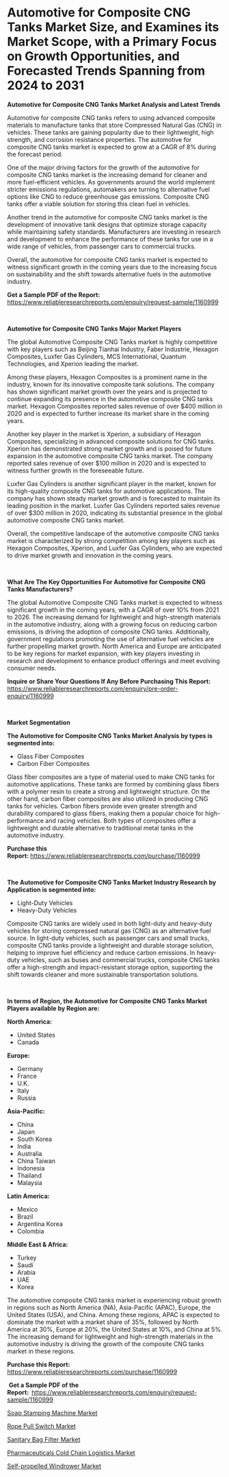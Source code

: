 <p><h1>Automotive for Composite CNG Tanks Market Size, and Examines its Market Scope, with a Primary Focus on Growth Opportunities, and Forecasted Trends Spanning from 2024 to 2031</h1></p><p><strong>Automotive for Composite CNG Tanks Market Analysis and Latest Trends</strong></p>
<p><p>Automotive for composite CNG tanks refers to using advanced composite materials to manufacture tanks that store Compressed Natural Gas (CNG) in vehicles. These tanks are gaining popularity due to their lightweight, high strength, and corrosion resistance properties. The automotive for composite CNG tanks market is expected to grow at a CAGR of 8% during the forecast period.</p><p>One of the major driving factors for the growth of the automotive for composite CNG tanks market is the increasing demand for cleaner and more fuel-efficient vehicles. As governments around the world implement stricter emissions regulations, automakers are turning to alternative fuel options like CNG to reduce greenhouse gas emissions. Composite CNG tanks offer a viable solution for storing this clean fuel in vehicles.</p><p>Another trend in the automotive for composite CNG tanks market is the development of innovative tank designs that optimize storage capacity while maintaining safety standards. Manufacturers are investing in research and development to enhance the performance of these tanks for use in a wide range of vehicles, from passenger cars to commercial trucks.</p><p>Overall, the automotive for composite CNG tanks market is expected to witness significant growth in the coming years due to the increasing focus on sustainability and the shift towards alternative fuels in the automotive industry.</p></p>
<p><strong>Get a Sample PDF of the Report:&nbsp;</strong> <a href="https://www.reliableresearchreports.com/enquiry/request-sample/1160999">https://www.reliableresearchreports.com/enquiry/request-sample/1160999</a></p>
<p>&nbsp;</p>
<p><strong>Automotive for Composite CNG Tanks Major Market Players</strong></p>
<p><p>The global Automotive Composite CNG Tanks market is highly competitive with key players such as Beijing Tianhai Industry, Faber Industrie, Hexagon Composites, Luxfer Gas Cylinders, MCS International, Quantum Technologies, and Xperion leading the market.</p><p>Among these players, Hexagon Composites is a prominent name in the industry, known for its innovative composite tank solutions. The company has shown significant market growth over the years and is projected to continue expanding its presence in the automotive composite CNG tanks market. Hexagon Composites reported sales revenue of over $400 million in 2020 and is expected to further increase its market share in the coming years.</p><p>Another key player in the market is Xperion, a subsidiary of Hexagon Composites, specializing in advanced composite solutions for CNG tanks. Xperion has demonstrated strong market growth and is poised for future expansion in the automotive composite CNG tanks market. The company reported sales revenue of over $100 million in 2020 and is expected to witness further growth in the foreseeable future.</p><p>Luxfer Gas Cylinders is another significant player in the market, known for its high-quality composite CNG tanks for automotive applications. The company has shown steady market growth and is forecasted to maintain its leading position in the market. Luxfer Gas Cylinders reported sales revenue of over $300 million in 2020, indicating its substantial presence in the global automotive composite CNG tanks market.</p><p>Overall, the competitive landscape of the automotive composite CNG tanks market is characterized by strong competition among key players such as Hexagon Composites, Xperion, and Luxfer Gas Cylinders, who are expected to drive market growth and innovation in the coming years.</p></p>
<p>&nbsp;</p>
<p><strong>What Are The Key Opportunities For Automotive for Composite CNG Tanks Manufacturers?</strong></p>
<p><p>The global Automotive Composite CNG Tanks market is expected to witness significant growth in the coming years, with a CAGR of over 10% from 2021 to 2026. The increasing demand for lightweight and high-strength materials in the automotive industry, along with a growing focus on reducing carbon emissions, is driving the adoption of composite CNG tanks. Additionally, government regulations promoting the use of alternative fuel vehicles are further propelling market growth. North America and Europe are anticipated to be key regions for market expansion, with key players investing in research and development to enhance product offerings and meet evolving consumer needs.</p></p>
<p><strong>Inquire or Share Your Questions If Any Before Purchasing This Report:</strong> <a href="https://www.reliableresearchreports.com/enquiry/pre-order-enquiry/1160999">https://www.reliableresearchreports.com/enquiry/pre-order-enquiry/1160999</a></p>
<p>&nbsp;</p>
<p><strong>Market Segmentation</strong></p>
<p><strong>The Automotive for Composite CNG Tanks Market Analysis by types is segmented into:</strong></p>
<p><ul><li>Glass Fiber Composites</li><li>Carbon Fiber Composites</li></ul></p>
<p><p>Glass fiber composites are a type of material used to make CNG tanks for automotive applications. These tanks are formed by combining glass fibers with a polymer resin to create a strong and lightweight structure. On the other hand, carbon fiber composites are also utilized in producing CNG tanks for vehicles. Carbon fibers provide even greater strength and durability compared to glass fibers, making them a popular choice for high-performance and racing vehicles. Both types of composites offer a lightweight and durable alternative to traditional metal tanks in the automotive industry.</p></p>
<p><strong>Purchase this Report:&nbsp;</strong><a href="https://www.reliableresearchreports.com/purchase/1160999">https://www.reliableresearchreports.com/purchase/1160999</a></p>
<p>&nbsp;</p>
<p><strong>The Automotive for Composite CNG Tanks Market Industry Research by Application is segmented into:</strong></p>
<p><ul><li>Light-Duty Vehicles</li><li>Heavy-Duty Vehicles</li></ul></p>
<p><p>Composite CNG tanks are widely used in both light-duty and heavy-duty vehicles for storing compressed natural gas (CNG) as an alternative fuel source. In light-duty vehicles, such as passenger cars and small trucks, composite CNG tanks provide a lightweight and durable storage solution, helping to improve fuel efficiency and reduce carbon emissions. In heavy-duty vehicles, such as buses and commercial trucks, composite CNG tanks offer a high-strength and impact-resistant storage option, supporting the shift towards cleaner and more sustainable transportation solutions.</p></p>
<p>&nbsp;</p>
<p><strong>In terms of Region, the Automotive for Composite CNG Tanks Market Players available by Region are:</strong></p>
<p>
    <p> <strong> North America: </strong>
        <ul>
            <li>United States</li>
            <li>Canada</li>
        </ul>
        </p> 
    <p> <strong> Europe: </strong>
        <ul>
            <li>Germany</li>
            <li>France</li>
            <li>U.K.</li>
            <li>Italy</li>
            <li>Russia</li>
        </ul>
        </p> 
    <p> <strong> Asia-Pacific: </strong>
        <ul>
            <li>China</li>
            <li>Japan</li>
            <li>South Korea</li>
            <li>India</li>
            <li>Australia</li>
            <li>China Taiwan</li>
            <li>Indonesia</li>
            <li>Thailand</li>
            <li>Malaysia</li>
        </ul>
        </p> 
    <p> <strong> Latin America: </strong>
        <ul>
            <li>Mexico</li>
            <li>Brazil</li>
            <li>Argentina Korea</li>
            <li>Colombia</li>
        </ul>
        </p> 
    <p> <strong> Middle East & Africa: </strong>
        <ul>
            <li>Turkey</li>
            <li>Saudi</li>
            <li>Arabia</li>
            <li>UAE</li>
            <li>Korea</li>
        </ul>
    </p>
    </p>
<p><p>The automotive composite CNG tanks market is experiencing robust growth in regions such as North America (NA), Asia-Pacific (APAC), Europe, the United States (USA), and China. Among these regions, APAC is expected to dominate the market with a market share of 35%, followed by North America at 30%, Europe at 20%, the United States at 10%, and China at 5%. The increasing demand for lightweight and high-strength materials in the automotive industry is driving the growth of the composite CNG tanks market in these regions.</p></p>
<p><strong>Purchase this Report: </strong><a href="https://www.reliableresearchreports.com/purchase/1160999">https://www.reliableresearchreports.com/purchase/1160999</a></p>
<p>&nbsp;<strong>Get a Sample PDF of the Report:&nbsp;&nbsp;</strong><a href="https://www.reliableresearchreports.com/enquiry/request-sample/1160999">https://www.reliableresearchreports.com/enquiry/request-sample/1160999</a></p>
<p><strong></strong></p>
<p><p><a href="https://medium.com/@jordyhansen565/soap-stamping-machine-market-size-reveals-the-best-marketing-channels-in-global-industry-cdff336b0864">Soap Stamping Machine Market</a></p><p><a href="https://medium.com/@jordyhansen565/rope-pull-switch-nbsp-market-focuses-on-market-share-size-and-projected-forecast-till-2031-63acaa3d2a00">Rope Pull Switch Market</a></p><p><a href="https://medium.com/@jonathanalvarez976/sanitary-bag-filter-market-analysis-and-sze-forecasted-for-period-from-2024-to-2031-cfe7e22bb055">Sanitary Bag Filter Market</a></p><p><a href="https://github.com/mancsybtousav/Market-Research-Report-List-1/blob/main/pharmaceuticals-cold-chain-logistics-market.md">Pharmaceuticals Cold Chain Logistics Market</a></p><p><a href="https://github.com/AKSHATREPORTPRIME/Market-Research-Report-List-3/blob/main/self-propelled-windrower-market.md">Self-propelled Windrower Market</a></p></p>